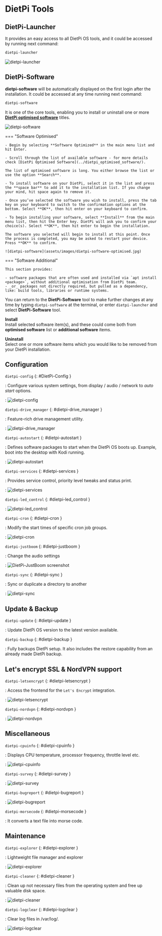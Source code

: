 # DietPi Tools

## DietPi-Launcher

It provides an easy access to all DietPi OS tools, and it could be accessed by running next command:

``` bash
dietpi-launcher
```

![dietpi-launcher](assets/images/dietpi-launcher.jpg)

## DietPi-Software

**dietpi-software** will be automatically displayed on the first login after the installation. It could be accessed at any time running next command:

``` bash
dietpi-software
```

It is one of the core tools, enabling you to install or uninstall one or more [**DietPi optimised software**](../dietpi_optimised_software/) titles.

![dietpi-software](assets/images/dietpi-software.jpg)

=== "Software Optimised"

    - Begin by selecting **Software Optimized** in the main menu list and hit Enter.

    - Scroll through the list of available software - for more details check [DietPi Optimised Software](../dietpi_optimised_software/).

    The list of optimised software is long. You either browse the list or use the option **Search**.

    - To install software on your DietPi, select it in the list and press the **space bar** to add it to the installation list. If you change your mind, hit space again to remove it.

    - Once you’ve selected the software you wish to install, press the tab key on your keyboard to switch to the confirmation options at the bottom. Select **OK**, then hit enter on your keyboard to confirm.

    - To begin installing your software, select **Install** from the main menu list, then hit the Enter key. DietPi will ask you to confirm your choice(s). Select **OK**, then hit enter to begin the installation.

    The software you selected will begin to install at this point. Once the process is completed, you may be asked to restart your device. Press **OK** to confirm.

    ![dietpi-software](assets/images/dietpi-software-optimised.jpg)

=== "Software Additional"

    This section provides:

    - software packages that are often used and installed via `apt install <package>`, without additional optimisation from DietPi team.
    - _or_ packages not directly required, but pulled as a dependency, like: build tools, libraries or runtime systems.

You can return to the **DietPi-Software** tool to make further changes at any time by typing `dietpi-software` at the terminal, or enter `dietpi-launcher` and select **DietPi-Software** tool.

**Install**  
Install selected software item(s), and these could come both from **optimised software** list or **additional software** items.

**Uninstall**  
Select one or more software items which you would like to be removed from your DietPi installation.

## Configuration

`dietpi-config` {: #DietPi-Config }

: Configure various system settings, from display / audio / network to _auto start_ options.

: ![dietpi-config](assets/images/dietpi-config.jpg)

`dietpi-drive_manager` {: #dietpi-drive_manager }

: Feature-rich drive management utility.

: ![dietpi-drive_manager](assets/images/dietpi-drive-manager.jpg)

`dietpi-autostart` {: #dietpi-autostart }

: Defines software packages to start when the DietPi OS boots up. Example, boot into the desktop with Kodi running.

: ![dietpi-autostart](assets/images/dietpi-autostart.jpg)

`dietpi-services` {: #dietpi-services }

: Provides service control, priority level tweaks and status print.

: ![dietpi-services](assets/images/dietpi-services.jpg)

`dietpi-led_control` {: #dietpi-led_control }

: ![dietpi-led_control](assets/images/dietpi-ledcontrol.jpg)

`dietpi-cron` {: #dietpi-cron }

: Modify the start times of specific cron job groups.

: ![dietpi-cron](assets/images/dietpi-cron.jpg)

`dietpi-justboom` {: #dietpi-justboom }

: Change the audio settings

: ![DietPi-JustBoom screenshot](assets/images/dietpi-justboom.jpg)

`dietpi-sync` {: #dietpi-sync }

: Sync or duplicate a directory to another

: ![dietpi-sync](assets/images/dietpi-sync.jpg)

## Update & Backup

`dietpi-update` {: #dietpi-update }

: Update DietPi OS version to the latest version available.

`dietpi-backup` {: #dietpi-backup }

: Fully backups DietPi setup. It also includes the restore capability from an already made DietPi backup.

## Let's encrypt SSL & NordVPN support

`dietpi-letsencrypt` {: #dietpi-letsencrypt }

: Access the frontend for the `Let's Encrypt` integration.

: ![dietpi-letsencrypt](assets/images/dietpi-letsencrypt.jpg)

`dietpi-nordvpn` {: #dietpi-nordvpn }

: ![dietpi-nordvpn](assets/images/dietpi-nordvpn.jpg)

## Miscellaneous

`dietpi-cpuinfo` {: #dietpi-cpuinfo }

: Displays CPU temperature, processor frequency, throttle level etc.

: ![dietpi-cpuinfo](assets/images/dietpi-cpuinfo.jpg)

`dietpi-survey` {: #dietpi-survey }

: ![dietpi-survey](assets/images/dietpi-survey.jpg)

`dietpi-bugreport` {: #dietpi-bugreport }

: ![dietpi-bugreport](assets/images/dietpi-bugreport.jpg)

`dietpi-morsecode` {: #dietpi-morsecode }

: It converts a text file into morse code.

## Maintenance

`dietpi-explorer` {: #dietpi-explorer }

: Lightweight file manager and explorer

: ![dietpi-explorer](assets/images/dietpi-explorer.jpg)

`dietpi-cleaner` {: #dietpi-cleaner }

: Clean up not necessary files from the operating system and free up valuable disk space.

: ![dietpi-cleaner](assets/images/dietpi-cleaner.jpg)

`dietpi-logclear` {: #dietpi-logclear }

: Clear log files in /var/log/.

: ![dietpi-logclear](assets/images/dietpi-logclear.jpg)
